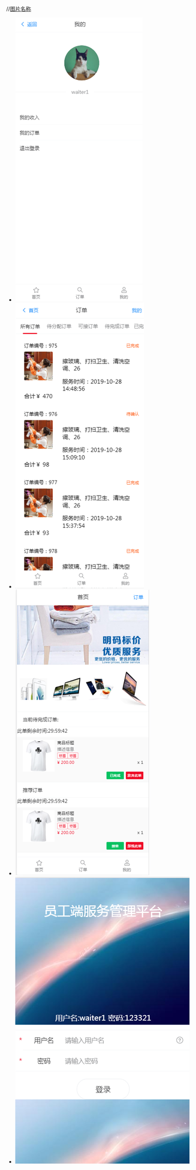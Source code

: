 //[图片名称](图片相对路径)
- ![1.png](https://github.com/WangShuoQ/waiterapp/blob/master/1.png)
- ![2.png](https://github.com/WangShuoQ/waiterapp/blob/master/2.png)
- ![3.png](https://github.com/WangShuoQ/waiterapp/blob/master/3.png)
- ![4.png](https://github.com/WangShuoQ/waiterapp/blob/master/4.png)

